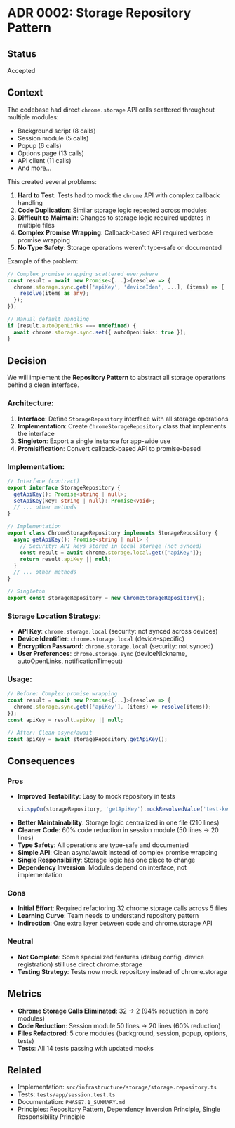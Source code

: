 # ADR 0002: Storage Repository Pattern

## Status
Accepted

## Context
The codebase had direct `chrome.storage` API calls scattered throughout multiple modules:
- Background script (8 calls)
- Session module (5 calls)
- Popup (6 calls)
- Options page (13 calls)
- API client (11 calls)
- And more...

This created several problems:
1. **Hard to Test**: Tests had to mock the `chrome` API with complex callback handling
2. **Code Duplication**: Similar storage logic repeated across modules
3. **Difficult to Maintain**: Changes to storage logic required updates in multiple files
4. **Complex Promise Wrapping**: Callback-based API required verbose promise wrapping
5. **No Type Safety**: Storage operations weren't type-safe or documented

Example of the problem:
```typescript
// Complex promise wrapping scattered everywhere
const result = await new Promise<{...}>(resolve => {
  chrome.storage.sync.get(['apiKey', 'deviceIden', ...], (items) => {
    resolve(items as any);
  });
});

// Manual default handling
if (result.autoOpenLinks === undefined) {
  await chrome.storage.sync.set({ autoOpenLinks: true });
}
```

## Decision
We will implement the **Repository Pattern** to abstract all storage operations behind a clean interface.

### Architecture:
1. **Interface**: Define `StorageRepository` interface with all storage operations
2. **Implementation**: Create `ChromeStorageRepository` class that implements the interface
3. **Singleton**: Export a single instance for app-wide use
4. **Promisification**: Convert callback-based API to promise-based

### Implementation:
```typescript
// Interface (contract)
export interface StorageRepository {
  getApiKey(): Promise<string | null>;
  setApiKey(key: string | null): Promise<void>;
  // ... other methods
}

// Implementation
export class ChromeStorageRepository implements StorageRepository {
  async getApiKey(): Promise<string | null> {
    // Security: API keys stored in local storage (not synced)
    const result = await chrome.storage.local.get(['apiKey']);
    return result.apiKey || null;
  }
  // ... other methods
}

// Singleton
export const storageRepository = new ChromeStorageRepository();
```

### Storage Location Strategy:
- **API Key**: `chrome.storage.local` (security: not synced across devices)
- **Device Identifier**: `chrome.storage.local` (device-specific)
- **Encryption Password**: `chrome.storage.local` (security: not synced)
- **User Preferences**: `chrome.storage.sync` (deviceNickname, autoOpenLinks, notificationTimeout)

### Usage:
```typescript
// Before: Complex promise wrapping
const result = await new Promise<{...}>(resolve => {
  chrome.storage.sync.get(['apiKey'], (items) => resolve(items));
});
const apiKey = result.apiKey || null;

// After: Clean async/await
const apiKey = await storageRepository.getApiKey();
```

## Consequences

### Pros
- **Improved Testability**: Easy to mock repository in tests
  ```typescript
  vi.spyOn(storageRepository, 'getApiKey').mockResolvedValue('test-key');
  ```
- **Better Maintainability**: Storage logic centralized in one file (210 lines)
- **Cleaner Code**: 60% code reduction in session module (50 lines → 20 lines)
- **Type Safety**: All operations are type-safe and documented
- **Simple API**: Clean async/await instead of complex promise wrapping
- **Single Responsibility**: Storage logic has one place to change
- **Dependency Inversion**: Modules depend on interface, not implementation

### Cons
- **Initial Effort**: Required refactoring 32 chrome.storage calls across 5 files
- **Learning Curve**: Team needs to understand repository pattern
- **Indirection**: One extra layer between code and chrome.storage API

### Neutral
- **Not Complete**: Some specialized features (debug config, device registration) still use direct chrome.storage
- **Testing Strategy**: Tests now mock repository instead of chrome.storage

## Metrics
- **Chrome Storage Calls Eliminated**: 32 → 2 (94% reduction in core modules)
- **Code Reduction**: Session module 50 lines → 20 lines (60% reduction)
- **Files Refactored**: 5 core modules (background, session, popup, options, tests)
- **Tests**: All 14 tests passing with updated mocks

## Related
- Implementation: `src/infrastructure/storage/storage.repository.ts`
- Tests: `tests/app/session.test.ts`
- Documentation: `PHASE7.1_SUMMARY.md`
- Principles: Repository Pattern, Dependency Inversion Principle, Single Responsibility Principle

